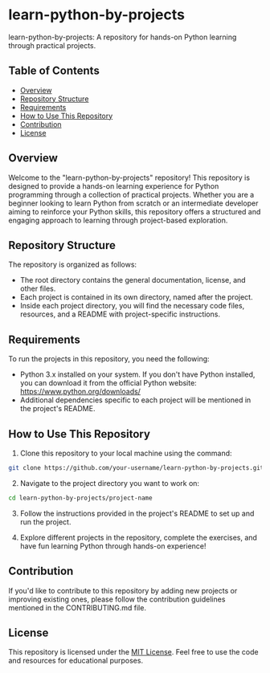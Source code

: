# learn-python-by-projects
learn-python-by-projects: A repository for hands-on Python learning through practical projects.

## Table of Contents
- [Overview](#overview)
- [Repository Structure](#repository-structure)
- [Requirements](#requirements)
- [How to Use This Repository](#how-to-use-this-repository)
- [Contribution](#contribution)
- [License](#license)

## Overview

Welcome to the "learn-python-by-projects" repository! This repository is designed to provide a hands-on learning experience for Python programming through a collection of practical projects. Whether you are a beginner looking to learn Python from scratch or an intermediate developer aiming to reinforce your Python skills, this repository offers a structured and engaging approach to learning through project-based exploration.

## Repository Structure

The repository is organized as follows:
- The root directory contains the general documentation, license, and other files.
- Each project is contained in its own directory, named after the project.
- Inside each project directory, you will find the necessary code files, resources, and a README with project-specific instructions.

## Requirements
To run the projects in this repository, you need the following:
- Python 3.x installed on your system. If you don't have Python installed, you can download it from the official Python website: https://www.python.org/downloads/
- Additional dependencies specific to each project will be mentioned in the project's README.

## How to Use This Repository
1. Clone this repository to your local machine using the command:

```bash
git clone https://github.com/your-username/learn-python-by-projects.git
```

2. Navigate to the project directory you want to work on:

```bash
cd learn-python-by-projects/project-name
```

3. Follow the instructions provided in the project's README to set up and run the project.

4. Explore different projects in the repository, complete the exercises, and have fun learning Python through hands-on experience!

## Contribution
If you'd like to contribute to this repository by adding new projects or improving existing ones, please follow the contribution guidelines mentioned in the CONTRIBUTING.md file.

## License
This repository is licensed under the [MIT License](LICENSE). Feel free to use the code and resources for educational purposes.

